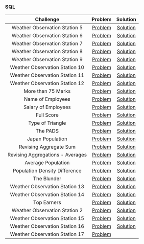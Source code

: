 ### SQL

|                 Challenge                  |                                               Problem                                               |                                                Solution                                                                          |
| :----------------------------------------: | :-------------------------------------------------------------------------------------------------: | :------------------------------------------------------------------------------------------------------------------------------: |
|        Weather Observation Station 5       |         [Problem](https://www.hackerrank.com/challenges/weather-observation-station-5/problem)      |       [Solution](https://github.com/mastermindharsh/Hackerrank-Solutions/blob/main/SQL/weather-observation-station-5.sql)        |
|        Weather Observation Station 6       |         [Problem](https://www.hackerrank.com/challenges/weather-observation-station-6/problem)      |       [Solution](https://github.com/mastermindharsh/Hackerrank-Solutions/blob/main/SQL/weather-observation-station-6.sql)        |
|        Weather Observation Station 7       |         [Problem](https://www.hackerrank.com/challenges/weather-observation-station-7/problem)      |       [Solution](https://github.com/mastermindharsh/Hackerrank-Solutions/blob/main/SQL/weather-observation-station-7.sql)        |
|        Weather Observation Station 8       |         [Problem](https://www.hackerrank.com/challenges/weather-observation-station-8/problem)      |       [Solution](https://github.com/mastermindharsh/Hackerrank-Solutions/blob/main/SQL/weather-observation-station-8.sql)        |
|        Weather Observation Station 9       |         [Problem](https://www.hackerrank.com/challenges/weather-observation-station-9/problem)      |       [Solution](https://github.com/mastermindharsh/Hackerrank-Solutions/blob/main/SQL/weather-observation-station-9.sql)        |
|        Weather Observation Station 10      |         [Problem](https://www.hackerrank.com/challenges/weather-observation-station-10/problem)     |       [Solution](https://github.com/mastermindharsh/Hackerrank-Solutions/blob/main/SQL/weather-observation-station-10.sql)       |
|        Weather Observation Station 11      |         [Problem](https://www.hackerrank.com/challenges/weather-observation-station-11/problem)     |       [Solution](https://github.com/mastermindharsh/Hackerrank-Solutions/blob/main/SQL/weather-observation-station-11.sql)       |
|        Weather Observation Station 12      |         [Problem](https://www.hackerrank.com/challenges/weather-observation-station-12/problem)     |       [Solution](https://github.com/mastermindharsh/Hackerrank-Solutions/blob/main/SQL/weather-observation-station-12.sql)       |
|        More than 75 Marks                  |         [Problem](https://www.hackerrank.com/challenges/more-than-75-marks/problem)                 |       [Solution](https://github.com/mastermindharsh/Hackerrank-Solutions/blob/main/SQL/more-than-75-marks.sql)                   |
|        Name of Employees                   |         [Problem](https://www.hackerrank.com/challenges/name-of-employees/problem)                  |       [Solution](https://github.com/mastermindharsh/Hackerrank-Solutions/blob/main/SQL/name-of-employees.sql)                    |
|        Salary of Employees                 |         [Problem](https://www.hackerrank.com/challenges/salary-of-employees/problem)                |       [Solution](https://github.com/mastermindharsh/Hackerrank-Solutions/blob/main/SQL/salary-of-employees.sql)                  |
|        Full Score                          |         [Problem](https://www.hackerrank.com/challenges/full-score/problem)                         |       [Solution](https://github.com/mastermindharsh/Hackerrank-Solutions/blob/main/SQL/full-score.sql)                           |
|        Type of Triangle                    |         [Problem](https://www.hackerrank.com/challenges/what-type-of-triangle/problem)              |       [Solution](https://github.com/mastermindharsh/Hackerrank-Solutions/blob/main/SQL/type-of-triangle.sql)                     |
|        The PADS                            |         [Problem](https://www.hackerrank.com/challenges/the-pads/problem)                           |       [Solution](https://github.com/mastermindharsh/Hackerrank-Solutions/blob/main/SQL/the-pads.sql)                             |                                                                           
|        Japan Population                    |         [Problem](https://www.hackerrank.com/challenges/japan-population/problem)                   |       [Solution](https://github.com/mastermindharsh/Hackerrank-Solutions/blob/main/SQL/japan-population.sql)                     |
|        Revising Aggregate Sum              |         [Problem](https://www.hackerrank.com/challenges/revising-aggregations-sum/problem)          |       [Solution](https://github.com/mastermindharsh/Hackerrank-Solutions/blob/main/SQL/revising-aggregations-sum.sql)            |
|        Revising Aggregations - Averages    |         [Problem](https://www.hackerrank.com/challenges/revising-aggregations-the-average-function/problem)|[Solution](https://github.com/mastermindharsh/Hackerrank-Solutions/blob/main/SQL/revising-aggregations-the-average-function.sql)|
|        Average Population                  |         [Problem](https://www.hackerrank.com/challenges/average-population/problem)                 |       [Solution](https://github.com/mastermindharsh/Hackerrank-Solutions/blob/main/SQL/average-population.sql)                   |
|        Population Density Difference       |         [Problem](https://www.hackerrank.com/challenges/population-density-difference/problem)      |       [Solution](https://github.com/mastermindharsh/Hackerrank-Solutions/blob/main/SQL/population-density-difference.sql)        |
|        The Blunder                         |         [Problem](https://www.hackerrank.com/challenges/the-blunder/problem)                        |       [Solution](https://github.com/mastermindharsh/Hackerrank-Solutions/blob/main/SQL/the-blunder.sql)                          |
|        Weather Observation Station 13      |         [Problem](https://www.hackerrank.com/challenges/weather-observation-station-13/problem)     |       [Solution](https://github.com/mastermindharsh/Hackerrank-Solutions/blob/main/SQL/weather-observation-station-13.sql)       |
|        Weather Observation Station 14      |         [Problem](https://www.hackerrank.com/challenges/weather-observation-station-14/problem)     |       [Solution](https://github.com/mastermindharsh/Hackerrank-Solutions/blob/main/SQL/weather-observation-station-14.sql)       | 
|        Top Earners                         |         [Problem](https://www.hackerrank.com/challenges/earnings-of-employees/problem)              |       [Solution](https://github.com/mastermindharsh/Hackerrank-Solutions/blob/main/SQL/earnings-of-employees.sql)                |
|        Weather Observation Station 2       |         [Problem](https://www.hackerrank.com/challenges/weather-observation-station-2/problem)      |       [Solution](https://github.com/mastermindharsh/Hackerrank-Solutions/blob/main/SQL/weather-observation-station-2.sql)        |
|        Weather Observation Station 15      |         [Problem](https://www.hackerrank.com/challenges/weather-observation-station-15/problem)     |       [Solution](https://github.com/mastermindharsh/Hackerrank-Solutions/blob/main/SQL/weather-observation-station-15.sql)       |
|        Weather Observation Station 16      |         [Problem](https://www.hackerrank.com/challenges/weather-observation-station-16/problem)     |       [Solution](https://github.com/mastermindharsh/Hackerrank-Solutions/blob/main/SQL/weather-observation-station-16.sql)       |
|        Weather Observation Station 17      |         [Problem](https://www.hackerrank.com/challenges/weather-observation-station-17/problem)